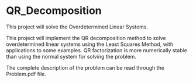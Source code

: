 # QR_Decomposition

This project will solve the Overdetermined Linear Systems.

This project will implement the QR decomposition method to solve overdetermined linear systems using the Least Squares Method, with applications to some examples. 
QR factorization is more numerically stable than using the normal system for solving the problem.

The complete description of the problem can be read through the Problem.pdf file.
